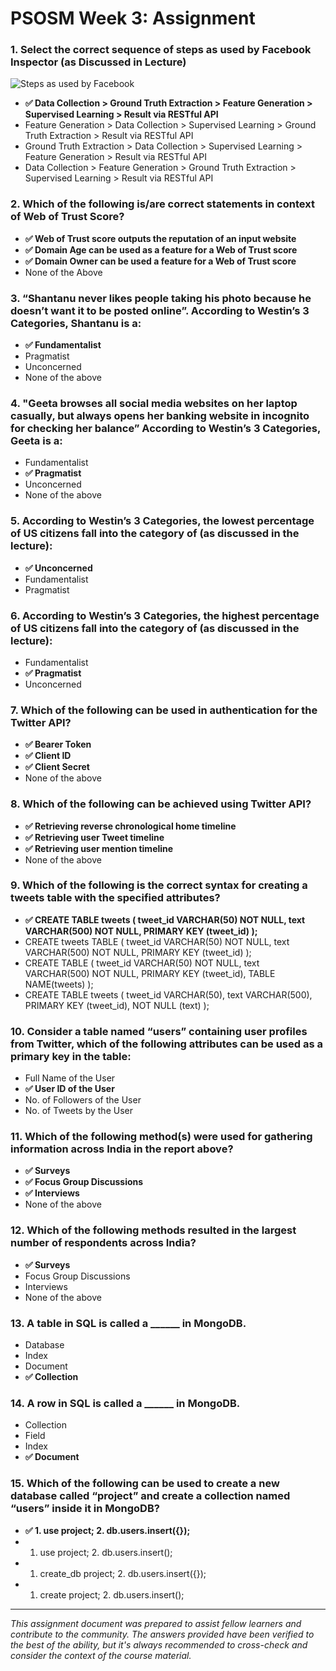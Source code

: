 # PSOSM Week 3: Assignment

### 1. Select the correct sequence of steps as used by Facebook Inspector (as Discussed in Lecture)
![Steps as used by Facebook](https://storage.googleapis.com/swayam-node1-production.appspot.com/assets/img/noc24_cs04/Screenshot%202024-01-18%20at%2011.27.57%20AM.png)
- **✅ Data Collection > Ground Truth Extraction > Feature Generation > Supervised Learning > Result via RESTful API**
- Feature Generation > Data Collection > Supervised Learning > Ground Truth Extraction > Result via RESTful API
- Ground Truth Extraction > Data Collection > Supervised Learning > Feature Generation > Result via RESTful API
- Data Collection > Feature Generation > Ground Truth Extraction > Supervised Learning > Result via RESTful API

### 2. Which of the following is/are correct statements in context of Web of Trust Score?
- **✅ Web of Trust score outputs the reputation of an input website**
- **✅ Domain Age can be used as a feature for a Web of Trust score**
- **✅ Domain Owner can be used a feature for a Web of Trust score**
- None of the Above

### 3. “Shantanu never likes people taking his photo because he doesn’t want it to be posted online”. According to Westin’s 3 Categories, Shantanu is a:
- **✅ Fundamentalist**
- Pragmatist
- Unconcerned
- None of the above

### 4. "Geeta browses all social media websites on her laptop casually, but always opens her banking website in incognito for checking her balance” According to Westin’s 3 Categories, Geeta is a:
- Fundamentalist
- **✅ Pragmatist**
- Unconcerned
- None of the above

### 5. According to Westin’s 3 Categories, the lowest percentage of US citizens fall into the category of (as discussed in the lecture):
- **✅ Unconcerned**
- Fundamentalist
- Pragmatist

### 6. According to Westin’s 3 Categories, the highest percentage of US citizens fall into the category of (as discussed in the lecture):
- Fundamentalist
- **✅ Pragmatist**
- Unconcerned

### 7. Which of the following can be used in authentication for the Twitter API?
- **✅ Bearer Token**
- **✅ Client ID**
- **✅ Client Secret**
- None of the above

### 8. Which of the following can be achieved using Twitter API?
- **✅ Retrieving reverse chronological home timeline**
- **✅ Retrieving user Tweet timeline**
- **✅ Retrieving user mention timeline**
- None of the above

### 9. Which of the following is the correct syntax for creating a tweets table with the specified attributes?
- **✅ CREATE TABLE tweets (
    tweet_id VARCHAR(50) NOT NULL,
    text VARCHAR(500) NOT NULL,
    PRIMARY KEY (tweet_id)
);**
- CREATE tweets TABLE (
    tweet_id VARCHAR(50) NOT NULL,
    text VARCHAR(500) NOT NULL,
    PRIMARY KEY (tweet_id)
);
- CREATE TABLE (
    tweet_id VARCHAR(50) NOT NULL,
    text VARCHAR(500) NOT NULL,
    PRIMARY KEY (tweet_id),
    TABLE NAME(tweets)
);
- CREATE TABLE tweets (
    tweet_id VARCHAR(50),
    text VARCHAR(500),
    PRIMARY KEY (tweet_id),
    NOT NULL (text)
);

### 10. Consider a table named “users” containing user profiles from Twitter, which of the following attributes can be used as a primary key in the table:
- Full Name of the User
- **✅ User ID of the User**
- No. of Followers of the User
- No. of Tweets by the User

### 11. Which of the following method(s) were used for gathering information across India in the report above?
- **✅ Surveys**
- **✅ Focus Group Discussions**
- **✅ Interviews**
- None of the above

### 12. Which of the following methods resulted in the largest number of respondents across India?
- **✅ Surveys**
- Focus Group Discussions
- Interviews
- None of the above

### 13. A table in SQL is called a ______ in MongoDB.
- Database
- Index
- Document
- **✅ Collection**

### 14. A row in SQL is called a ______ in MongoDB.
- Collection
- Field
- Index
- **✅ Document**

### 15. Which of the following can be used to create a new database called “project” and create a collection named “users” inside it in MongoDB?
- **✅  1. use project; 2. db.users.insert({});**
- 1. use project; 2. db.users.insert();
- 1. create_db project; 2. db.users.insert({});
- 1. create project; 2. db.users.insert();

---

*This assignment document was prepared to assist fellow learners and contribute to the community. The answers provided have been verified to the best of the ability, but it's always recommended to cross-check and consider the context of the course material.*
